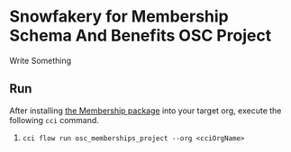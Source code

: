 # Snowfakery for Membership Schema And Benefits OSC Project 
Write Something

## Run
After installing [the Membership package](https://github.com/SFDO-Community-Sprints/MembershipSchemaAndBenefits) into your target org, execute the following `cci` command.

1. `cci flow run osc_memberships_project --org <cciOrgName>`
